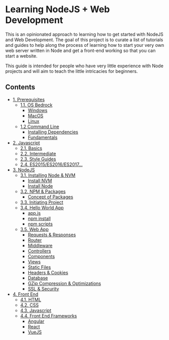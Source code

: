 # Learning NodeJS + Web Development
This is an opinionated approach to learning how to get started with NodeJS and Web Development. The goal of this project is to curate a list of tutorials and guides to help along the process of learning how to start your very own web server written in Node and get a front-end working so that you can start a website.

This guide is intended for people who have very little experience with Node projects and will aim to teach the little intricacies for beginners.

## Contents
- [1. Prerequisites](./Prerequisites#11-prerequisites)
  - [1.1. OS Bedrock](./Prerequisites#11-os-bedrock)
    - [Windows](./Prerequisites#windows)
    - [MacOS](./Prerequisites#macos)
    - [Linux ](./Prerequisites#linux)
  - [1.2 Command Line](./Prerequisites#12-command-line)
    - [Installing Dependencies](./Prerequisites#12-command-line)
    - [Fundamentals](./Prerequisites#fundamentals)
- [2. Javascript](./Javascript#javascript)
  - [2.1. Basics](./Javascript#basics)
  - [2.2. Intermediate](./Javascript#Intermediate)
  - [2.3. Style Guides](./Javascript#style-guides)
  - [2.4. ES2015/ES2016/ES2017...](./Javascript#contents)
- [3. NodeJS](./NodeJS)
  - [3.1. Installing Node & NVM](./NodeJS#installing-node-nvm)
    - [Install NVM](./NodeJS#install-nvm)
    - [Install Node](./NodeJS#install-node)
  - [3.2. NPM & Packages](./NodeJS#npm-packages)
    - [Concept of Packages](./NodeJS#npm-packages)
  - [3.3. Initiating Project](#initiating-project)
  - [3.4. Hello World App](#hello-world-app)
    - [app.js](#appjs)
    - [npm install ](#npm-install)
    - [npm scripts]()
  - [3.5. Web App]()
    - [Requests & Responses]()
    - [Router]()
    - [Middleware]()
    - [Controllers]()
    - [Components]()
    - [Views]()
    - [Static Files]()
    - [Headers & Cookies]()
    - [Database]()
    - [GZip Compression & Optimizations]()
    - [SSL & Security]()
- [4. Front End]()
  - [4.1. HTML]()
  - [4.2. CSS]()
  - [4.3. Javascript]()
  - [4.4. Front End Frameworks]()
    - [Angular]()
    - [React]()
    - [VueJS]()
    
  
